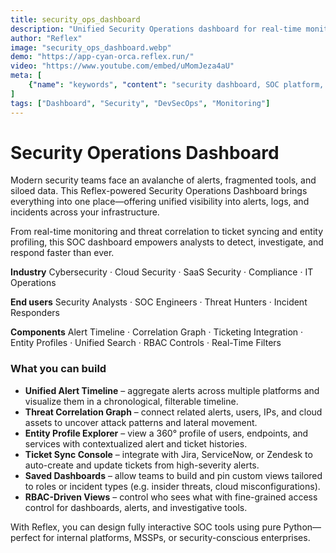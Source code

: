 ```yaml
---
title: security_ops_dashboard
description: "Unified Security Operations dashboard for real-time monitoring, alert correlation, ticket syncing, and entity profiling across cloud and SaaS environments."
author: "Reflex"
image: "security_ops_dashboard.webp"
demo: "https://app-cyan-orca.reflex.run/"
video: "https://www.youtube.com/embed/uMomJeza4aU"
meta: [
    {"name": "keywords", "content": "security dashboard, SOC platform, alert monitoring, threat detection, incident response, security operations center, Reflex app"},
]
tags: ["Dashboard", "Security", "DevSecOps", "Monitoring"]
---
```



# Security Operations Dashboard

Modern security teams face an avalanche of alerts, fragmented tools, and siloed data.
This Reflex-powered Security Operations Dashboard brings everything into one place—offering unified visibility into alerts, logs, and incidents across your infrastructure.

From real-time monitoring and threat correlation to ticket syncing and entity profiling, this SOC dashboard empowers analysts to detect, investigate, and respond faster than ever.

**Industry**
Cybersecurity · Cloud Security · SaaS Security · Compliance · IT Operations

**End users**
Security Analysts · SOC Engineers · Threat Hunters · Incident Responders

**Components**
Alert Timeline · Correlation Graph · Ticketing Integration · Entity Profiles · Unified Search · RBAC Controls · Real-Time Filters



### What you can build

* **Unified Alert Timeline** – aggregate alerts across multiple platforms and visualize them in a chronological, filterable timeline.
* **Threat Correlation Graph** – connect related alerts, users, IPs, and cloud assets to uncover attack patterns and lateral movement.
* **Entity Profile Explorer** – view a 360° profile of users, endpoints, and services with contextualized alert and ticket histories.
* **Ticket Sync Console** – integrate with Jira, ServiceNow, or Zendesk to auto-create and update tickets from high-severity alerts.
* **Saved Dashboards** – allow teams to build and pin custom views tailored to roles or incident types (e.g. insider threats, cloud misconfigurations).
* **RBAC-Driven Views** – control who sees what with fine-grained access control for dashboards, alerts, and investigative tools.

With Reflex, you can design fully interactive SOC tools using pure Python—perfect for internal platforms, MSSPs, or security-conscious enterprises.
